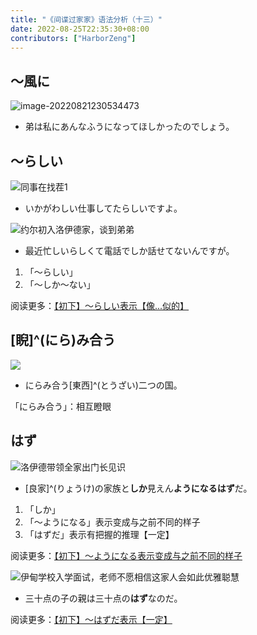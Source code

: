 ```yaml
---
title: "《间谍过家家》语法分析（十三）"
date: 2022-08-25T22:35:30+08:00
contributors: ["HarborZeng"]
---
```


## ～風に

![image-20220821230534473](https://tellyouwhat-static-1251995834.cos.ap-chongqing.myqcloud.com/images/image-20220821230534473.png)

- ‪弟は私にあんなふうに‪なってほしかったのでしょう。

## ～らしい

![同事在找茬1](https://tellyouwhat-static-1251995834.cos.ap-chongqing.myqcloud.com/images/image-20220821231344357.png)

- いかがわしい仕事してたらしいですよ。

![约尔初入洛伊德家，谈到弟弟](https://tellyouwhat-static-1251995834.cos.ap-chongqing.myqcloud.com/images/image-20220822225804530.png)

- ‪最近忙しいらしくて‪電話でしか話せてないんですが。

1. 「～らしい」
2. 「～しか～ない」

阅读更多：[【初下】～らしい表示【像...似的】](/grammar/xbr-m1/らしい/)

## [睨]^(にら)み合う

![](https://tellyouwhat-static-1251995834.cos.ap-chongqing.myqcloud.com/images/image-20220822224430387.png)

- にらみ合う[東西]^(とうざい)二つの国。

「にらみ合う」：相互瞪眼

## はず

![洛伊德带领全家出门长见识](https://tellyouwhat-static-1251995834.cos.ap-chongqing.myqcloud.com/images/image-20220823222140360.png)

- [良家]^(りょうけ)の家族と**しか**見えん**ようになるはず**だ。

1. 「しか」
2. 「～ようになる」表示变成与之前不同的样子
3. 「はずだ」表示有把握的推理【一定】

阅读更多：[【初下】～ようになる表示变成与之前不同的样子](/grammar/xbr-p2/ようになる/)

![伊甸学校入学面试，老师不愿相信这家人会如此优雅聪慧](https://tellyouwhat-static-1251995834.cos.ap-chongqing.myqcloud.com/images/image-20220824230625382.png)

- 三十点の子の親は三十点の**はず**なのだ。

阅读更多：[【初下】～はずだ表示【一定】](/grammar/xbr-p2/はずだ/)
